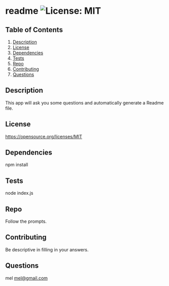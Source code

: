 # readme ![License: MIT](https://img.shields.io/badge/License-MIT-yellow.svg)
  ## Table of Contents
  1. [Description](#description)
  2. [License](#license)
  3. [Dependencies](#dependencies)
  4. [Tests](#tests)
  5. [Repo](#repo)
  6. [Contributing](#contributing)
  7. [Questions](#questions)

  ## Description
  This app will ask you some questions and automatically generate a Readme file.

  ## License
  https://opensource.org/licenses/MIT

  ## Dependencies
  npm install

  ## Tests
  node index.js

  ## Repo
  Follow the prompts.

  ## Contributing
  Be descriptive in filling in your answers. 

  ## Questions
  mel
  mel@gmail.com
